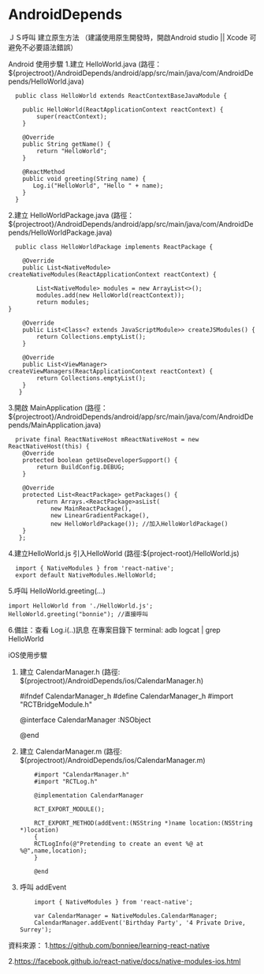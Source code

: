 # AndroidDepends
ＪＳ呼叫 建立原生方法 （建議使用原生開發時，開啟Android studio || Xcode 可避免不必要語法錯誤）

Android 使用步驟
1.建立 HelloWorld.java (路徑：${projectroot}/AndroidDepends/android/app/src/main/java/com/AndroidDepends/HelloWorld.java)
      
      public class HelloWorld extends ReactContextBaseJavaModule {

        public HelloWorld(ReactApplicationContext reactContext) {
            super(reactContext);
        }

        @Override
        public String getName() {
            return "HelloWorld";
        }

        @ReactMethod
        public void greeting(String name) {
           Log.i("HelloWorld", "Hello " + name);
        }
      }
2.建立 HelloWorldPackage.java (路徑：${projectroot}/AndroidDepends/android/app/src/main/java/com/AndroidDepends/HelloWorldPackage.java)

      public class HelloWorldPackage implements ReactPackage {

        @Override
        public List<NativeModule> createNativeModules(ReactApplicationContext reactContext) {

            List<NativeModule> modules = new ArrayList<>();
            modules.add(new HelloWorld(reactContext));
            return modules;
	}   

        @Override
        public List<Class<? extends JavaScriptModule>> createJSModules() {
            return Collections.emptyList();
        }

        @Override
        public List<ViewManager> createViewManagers(ReactApplicationContext reactContext) {
            return Collections.emptyList();
        }
       }
3.開啟 MainApplication (路徑：${projectroot}/AndroidDepends/android/app/src/main/java/com/AndroidDepends/MainApplication.java)
  
	  private final ReactNativeHost mReactNativeHost = new ReactNativeHost(this) {
		@Override
		protected boolean getUseDeveloperSupport() {
		    return BuildConfig.DEBUG;
		}

		@Override
		protected List<ReactPackage> getPackages() {
		    return Arrays.<ReactPackage>asList(
			    new MainReactPackage(),
			    new LinearGradientPackage(), 
			    new HelloWorldPackage()); //加入HelloWorldPackage()
		}
	   };

4.建立HelloWorld.js 引入HelloWorld (路徑:${project-root}/HelloWorld.js)
          
	  import { NativeModules } from 'react-native';
	  export default NativeModules.HelloWorld;

5.呼叫 HelloWorld.greeting(...)

	import HelloWorld from './HelloWorld.js';
	HelloWorld.greeting("bonnie"); //直接呼叫

6.備註：查看 Log.i(..)訊息
  在專案目錄下 terminal: adb logcat | grep HelloWorld


iOS使用步驟
1. 建立 CalendarManager.h (路徑: $(projectroot)/AndroidDepends/ios/CalendarManager.h)

      #ifndef CalendarManager_h
      #define CalendarManager_h
      #import "RCTBridgeModule.h"

      @interface CalendarManager :NSObject <RCTBridgeModule>

      @end
   
2. 建立 CalendarManager.m (路徑: $(projectroot)/AndroidDepends/ios/CalendarManager.m)

	       #import "CalendarManager.h"
	       #import "RCTLog.h"

	       @implementation CalendarManager

	       RCT_EXPORT_MODULE();

	       RCT_EXPORT_METHOD(addEvent:(NSString *)name location:(NSString *)location)
	       {
		   RCTLogInfo(@"Pretending to create an event %@ at %@",name,location);
	       }

	       @end     

3. 呼叫 addEvent

	       import { NativeModules } from 'react-native';

	       var CalendarManager = NativeModules.CalendarManager;      
	       CalendarManager.addEvent('Birthday Party', '4 Private Drive, Surrey');
 
 資料來源：
 1.https://github.com/bonniee/learning-react-native
 
 2.https://facebook.github.io/react-native/docs/native-modules-ios.html
